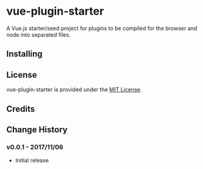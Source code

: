 # vue-plugin-starter

A Vue.js starter/seed project for plugins to be compiled for the browser and node into separated files.

## Installing


## License

vue-plugin-starter is provided under the [MIT License](http://opensource.org/licenses/MIT).

## Credits

## Change History

### v0.0.1 - 2017/11/06

* Initial release